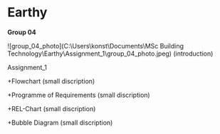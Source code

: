 <!-- my-page.html --> 
  
# Earthy

**Group 04**

![group_04_photo](C:\Users\konst\Documents\MSc Building Technology\Earthy\Assignment_1\group_04_photo.jpeg)
(introduction)

Assignment_1



+Flowchart
(small discription)

+Programme of Requirements
(small discription)

+REL-Chart
(small discription)

+Bubble Diagram
(small discription)
